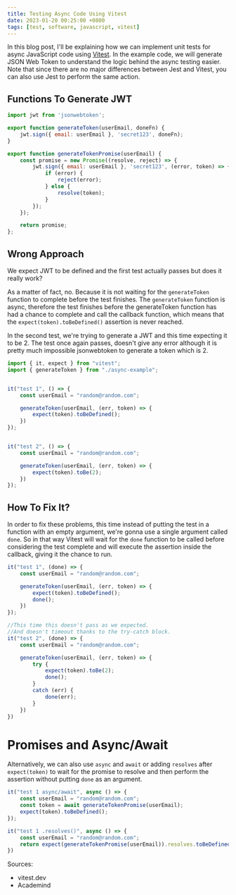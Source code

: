```yaml
---
title: Testing Async Code Using Vitest
date: 2023-01-20 00:25:00 +0800
tags: [test, software, javascript, vitest]
---
```


In this blog post, I'll be explaining how we can implement unit tests for async JavaScript code using [Vitest](https://github.com/vitest-dev/vitest). In the example code, we will generate JSON Web Token to understand the logic behind the async testing easier. Note that since there are no major differences between Jest and Vitest, you can also use Jest to perform the same action.


## Functions To Generate JWT

```javascript
import jwt from 'jsonwebtoken';

export function generateToken(userEmail, doneFn) {
    jwt.sign({ email: userEmail }, 'secret123', doneFn);
}

export function generateTokenPromise(userEmail) {
    const promise = new Promise((resolve, reject) => {
        jwt.sign({ email: userEmail }, 'secret123', (error, token) => {
            if (error) {
                reject(error);
            } else {
                resolve(token);
            }
        });
    });

    return promise;
};
```


## Wrong Approach

We expect JWT to be defined and the first test actually passes but does it really work? 

As a matter of fact, no. Because it is not waiting for the `generateToken` function to complete before the test finishes. The `generateToken` function is async, therefore the test finishes before the generateToken function has had a chance to complete and call the callback function, which means that the `expect(token).toBeDefined()` assertion is never reached.

In the second test, we're trying to generate a JWT and this time expecting it to be 2. The test once again passes, doesn't give any error although it is pretty much impossible jsonwebtoken to generate a token which is 2.

```javascript
import { it, expect } from "vitest";
import { generateToken } from "./async-example";


it("test 1", () => {
    const userEmail = "random@random.com";

    generateToken(userEmail, (err, token) => {
        expect(token).toBeDefined();
    })
});


it("test 2", () => {
    const userEmail = "random@random.com";

    generateToken(userEmail, (err, token) => {
        expect(token).toBe(2);
    })
});
```

## How To Fix It?

In order to fix these problems, this time instead of putting the test in a function with an empty argument, we're gonna use a single argument called `done`. So in that way Vitest will wait for the `done` function to be called before considering the test complete and will execute the assertion inside the callback, giving it the chance to run.

```javascript
it("test 1", (done) => {
    const userEmail = "random@random.com";

    generateToken(userEmail, (err, token) => {
        expect(token).toBeDefined();
        done();
    })
});

//This time this doesn't pass as we expected.
//And doesn't timeout thanks to the try-catch block. 
it("test 2", (done) => {
    const userEmail = "random@random.com";

    generateToken(userEmail, (err, token) => {
        try {
            expect(token).toBe(2);
            done();
        }
        catch (err) {
            done(err);
        }
    })
})
```

# Promises and Async/Await

Alternatively, we can also use `async` and `await` or  adding `resolves` after `expect(token)` to wait for the promise to resolve and then perform the assertion without putting `done` as an argument.

```javascript
it("test 1 async/await", async () => {
    const userEmail = "random@random.com";
    const token = await generateTokenPromise(userEmail);
    expect(token).toBeDefined();
});

it("test 1 .resolves()", async () => {
    const userEmail = "random@random.com";
    return expect(generateTokenPromise(userEmail)).resolves.toBeDefined();
})
```



Sources:
* vitest.dev
* Academind

